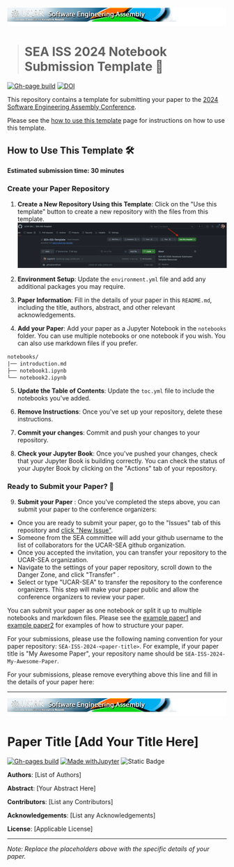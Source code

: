 ![SEA 2024 Logo](assets/logo_3.png)

># SEA ISS 2024 Notebook Submission Template 📓
[![Gh-page build](https://github.com/halehawk/test-ISS-template-2/actions/workflows/gh-page_builder.yml/badge.svg)](https://github.com/halehawk/test-ISS-template-2/actions/workflows/gh-page_builder.yml)
[![DOI](https://zenodo.org/badge/739166874.svg)](https://zenodo.org/doi/10.5281/zenodo.10499040)

This repository contains a template for submitting your paper to the [2024 Software Engineering Assembly Conference](https://sea.ucar.edu/event/sea-2024).

Please see the [how to use this template](#submission-guidelines.md) page for instructions on how to use this template.

## How to Use This Template 🛠️
**Estimated submission time: 30 minutes**

### Create your Paper Repository

1. **Create a New Repository Using this Template**: Click on the "Use this template" button to create a new repository with the files from this template. 
![Use this template](assets/use-this-template.png)

2. **Environment Setup**: Update the `environment.yml` file and add any additional packages you may require. 

3. **Paper Information**: Fill in the details of your paper in this `README.md`, including the title, authors, abstract, and other relevant acknowledgements.

4. **Add your Paper**: Add your paper as a Jupyter Notebook in the `notebooks` folder. You can use multiple notebooks or one notebook if you wish. You can also use markdown files if you prefer.

```
notebooks/
|── introduction.md
├── notebook1.ipynb
└── notebook2.ipynb
```
5. **Update the Table of Contents**: Update the `toc.yml` file to include the notebooks you've added.
 
6. **Remove Instructions**: Once you've set up your repository, delete these instructions. 

7. **Commit your changes**: Commit and push your changes to your repository.

8. **Check your Jupyter Book**: Once you've pushed your changes, check that your Jupyter Book is building correctly. You can check the status of your Jupyter Book by clicking on the "Actions" tab of your repository.

### Ready to Submit your Paper? 📝

9. **Submit your Paper** : Once you've completed the steps above, you can submit your paper to the conference organizers:
* Once you are ready to submit your paper, go to the "Issues" tab of this repository and [click "New Issue"](https://github.com/UCAR-SEA/SEA-ISS-Template/issues/new).
* Someone from the SEA committee will add your github username to the list of collaborators for the UCAR-SEA github organization.
* Once you accepted the invitation, you can transfer your repository to the UCAR-SEA organization.
* Navigate to the settings of your paper repository, scroll down to the Danger Zone, and click "Transfer" . 
* Select or type "UCAR-SEA" to transfer the repository to the conference organizers. This step will make your paper public and allow the conference organizers to review your paper.

You can submit your paper as one notebook or split it up to multiple notebooks and markdown files. Please see the [example paper1](notebooks/notebook-template) and [example paper2](notebooks/notebook-example2_part1) for examples of how to structure your paper.

For your submissions, please use the following naming convention for your paper repository: `SEA-ISS-2024-<paper-title>`. For example, if your paper title is "My Awesome Paper", your repository name should be `SEA-ISS-2024-My-Awesome-Paper`.

For your submissions, please remove everything above this line and fill in the details of your paper here:

-----------------
![SEA 2024 Logo](assets/logo_3.png)
 
# Paper Title [Add Your Title Here]
[![Gh-pages build](https://github.com/halehawk/test-ISS-template-2/actions/workflows/gh-page_builder.yml/badge.svg)](https://github.com/halehawk/test-ISS-template-2/actions/workflows/gh-page_builder.yml)
[![Made withJupyter](https://img.shields.io/badge/Made%20with-Jupyter-green?style=flat-square&logo=Jupyter&color=green)](https://jupyter.org/try)
![Static Badge](https://img.shields.io/badge/DOI-10.XXXXX%2Fnnnnn-blue)

**Authors**: [List of Authors]

**Abstract**: [Your Abstract Here]

**Contributors**: [List any Contributors]

**Acknowledgements**: [List any Acknowledgements]

**License**: [Applicable License]

---

*Note: Replace the placeholders above with the specific details of your paper.*
  

